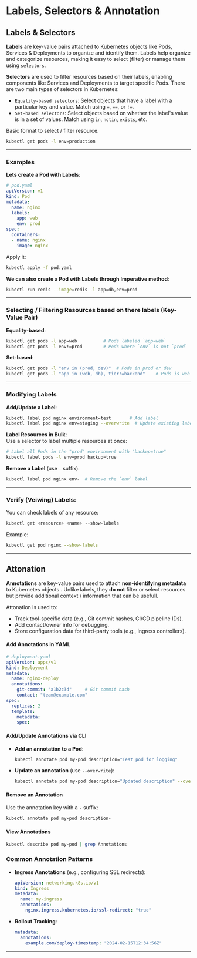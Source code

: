 # Labels, Selectors & Annotation

## Labels & Selectors

**Labels** are key-value pairs attached to Kubernetes objects like Pods, Services & Deployments to organize and identify them. Labels help organize and categorize resources, making it easy to select (filter) or manage them using `selectors`.    

**Selectors** are used to filter resources based on their labels, enabling components like Services and Deployments to target specific Pods. There are two main types of selectors in Kubernetes:   
- `Equality-based selectors`: Select objects that have a label with a particular key and value. Match using `=`, `==`, or `!=`.   
- `Set-based selectors`: Select objects based on whether the label's value is in a set of values. Match using `in`, `notin`, `exists`, etc.  

Basic format to select / filter resource.
```bash
kubectl get pods -l env=production
```

---

### **Examples**

**Lets create a Pod with Labels**:
```yaml
# pod.yaml
apiVersion: v1
kind: Pod
metadata:
  name: nginx
  labels:
    app: web
    env: prod
spec:
  containers:
  - name: nginx
    image: nginx
```
Apply it:
```bash
kubectl apply -f pod.yaml
```


**We can also create a Pod with Labels through Imperative method**:

```bash
kubectl run redis --image=redis -l app=db,env=prod
```

---

### Selecting / Filtering Resources based on there labels (Key-Value Pair)

**Equality-based**:
```bash
kubectl get pods -l app=web          # Pods labeled `app=web`
kubectl get pods -l env!=prod        # Pods where `env` is not `prod`
```

**Set-based**:
```bash
kubectl get pods -l "env in (prod, dev)"  # Pods in prod or dev
kubectl get pods -l "app in (web, db), tier!=backend"    # Pods is web or db and not in belong to beckend tier
```

---

### Modifying Labels

**Add/Update a Label**:
```bash
kubectl label pod nginx environment=test       # Add label
kubectl label pod nginx env=staging --overwrite  # Update existing label
```

**Label Resources in Bulk**:   
Use a selector to label multiple resources at once:
```bash
# Label all Pods in the "prod" environment with "backup=true"
kubectl label pods -l env=prod backup=true
```


**Remove a Label** (use `-` suffix):
```bash
kubectl label pod nginx env-  # Remove the `env` label
```

---

### Verify (Veiwing) Labels:   

You can check labels of any resource:
```bash
kubectl get <resource> <name> --show-labels
```

Example:
```bash
kubectl get pod nginx --show-labels
```

---


## Attonation

**Annotations** are key-value pairs used to attach **non-identifying metadata** to Kubernetes objects . Unlike labels, they **do not** filter or select resources but provide additional context / information that can be usefull.   

Attonation is used to:     
- Track tool-specific data (e.g., Git commit hashes, CI/CD pipeline IDs).  
- Add contact/owner info for debugging.  
- Store configuration data for third-party tools (e.g., Ingress controllers).  


#### Add Annotations in YAML   
```yaml
# deployment.yaml
apiVersion: apps/v1
kind: Deployment
metadata:
  name: nginx-deploy
  annotations:
    git-commit: "a1b2c3d"     # Git commit hash
    contact: "team@example.com"
spec:
  replicas: 2
  template:
    metadata:
    spec: 
```

#### Add/Update Annotations via CLI   

- **Add an annotation to a Pod**:  
  ```bash
  kubectl annotate pod my-pod description="Test pod for logging"
  ```

- **Update an annotation** (use `--overwrite`):  
  ```bash
  kubectl annotate pod my-pod description="Updated description" --overwrite
  ```

#### Remove an Annotation 

Use the annotation key with a `-` suffix:  
```bash
kubectl annotate pod my-pod description-
```

#### View Annotations   

```bash
kubectl describe pod my-pod | grep Annotations
```

### Common Annotation Patterns   
- **Ingress Annotations** (e.g., configuring SSL redirects):  
  ```yaml
  apiVersion: networking.k8s.io/v1
  kind: Ingress
  metadata:
    name: my-ingress
    annotations:
      nginx.ingress.kubernetes.io/ssl-redirect: "true"
  ```

- **Rollout Tracking**:  
  ```yaml
  metadata:
    annotations:
      example.com/deploy-timestamp: "2024-02-15T12:34:56Z"
  ```

---
